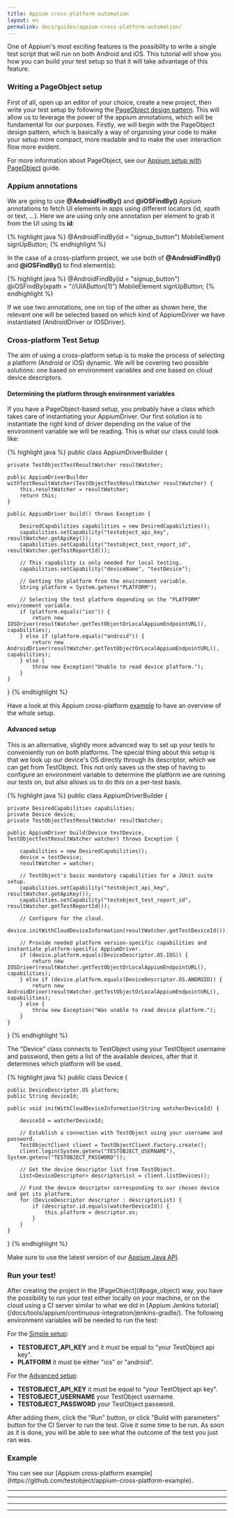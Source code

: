 ```yaml
---
title: Appium cross-platform automation
layout: en
permalink: docs/guides/appium-cross-platform-automation/
---
```


One of Appium's most exciting features is the possibility to write a single test script that will run on both Android and iOS. This tutorial will show you how you can build your test setup so that it will take advantage of this feature.

<h3 id="page_object">Writing a PageObject setup</h3>

First of all, open up an editor of your choice, create a new project, then write your test setup by following the [PageObject design pattern](#page_object). This will allow us to leverage the power of the appium annotations, which will be fundamental for our purposes.
Firstly, we will begin with the PageObject design pattern, which is basically a way of organising your code to make your setup more compact, more readable and to make the user interaction flow more evident.

For more information about PageObject, see our [Appium setup with PageObject](/docs/guides/appium-advanced-setup/) guide.

<h3 id="appium_anno">Appium annotations</h3>
We are going to use <strong>@AndroidFindBy()</strong> and <strong>@iOSFindBy()</strong> Appium annotations to fetch UI elements in apps using different locators (id, xpath or text, ...). Here we are using only one annotation per element to grab it from the UI using its <strong>id</strong>:

{% highlight java %}
@AndroidFindBy(id = "signup_button")
MobileElement signUpButton;
{% endhighlight %}

In the case of a cross-platform project, we use both of <strong>@AndroidFindBy()</strong> and <strong>@iOSFindBy()</strong> to find element(s):

{% highlight java %}
@AndroidFindBy(id = "signup_button")
@iOSFindBy(xpath = "//UIAButton[1]")
MobileElement signUpButton;
{% endhighlight %}

If we use two annotations, one on top of the other as shown here, the relevant one will be selected based on which kind of AppiumDriver we have instantiated (AndroidDriver or IOSDriver).

<h3 id="test_setup">Cross-platform Test Setup</h3>
The aim of using a cross-platform setup is to make the process of selecting a platform (Android or iOS) dynamic. We will be covering two possible solutions: one based on environment variables and one based on cloud device descriptors.

<h4 id="simple_setup">Determining the platform through environment variables</h4>
If you have a PageObject-based setup, you probably have a class which takes care of instantiating your AppiumDriver. Our first solution is to instantiate the right kind of driver depending on the value of the environment variable we will be reading. This is what our class could look like:

{% highlight java %}
public class AppiumDriverBuilder {

    private TestObjectTestResultWatcher resultWatcher;

    public AppiumDriverBuilder withTestResultWatcher(TestObjectTestResultWatcher resultWatcher) {
        this.resultWatcher = resultWatcher;
        return this;
    }

    public AppiumDriver build() throws Exception {

        DesiredCapabilities capabilities = new DesiredCapabilities();
        capabilities.setCapability("testobject_api_key", resultWatcher.getApiKey());
        capabilities.setCapability("testobject_test_report_id", resultWatcher.getTestReportId());

        // This capability is only needed for local testing.
        capabilities.setCapability("deviceName", "testDevice");

        // Getting the platform from the environment variable.
        String platform = System.getenv("PLATFORM");

        // Selecting the test platform depending on the "PLATFORM" environment variable.
        if (platform.equals("ios")) {
            return new IOSDriver(resultWatcher.getTestObjectOrLocalAppiumEndpointURL(), capabilities);
        } else if (platform.equals("android")) {
            return new AndroidDriver(resultWatcher.getTestObjectOrLocalAppiumEndpointURL(), capabilities);
        } else {
            throw new Exception("Unable to read device platform.");
        }
    }
}
{% endhighlight %}

Have a look at this Appium cross-platform [example](https://github.com/testobject/appium-cross-platform-example) to have an overview of the whole setup.

<h4 id="advanced_setup">Advanced setup</h4>
This is an alternative, slightly more advanced way to set up your tests to conveniently run on both platforms. The special thing about this setup is that we look up our device's OS directly through its descriptor, which we can get from TestObject. This not only saves us the step of having to configure an environment variable to determine the platform we are running our tests on, but also allows us to do this on a per-test basis.

{% highlight java %}
public class AppiumDriverBuilder {

    private DesiredCapabilities capabilities;
    private Device device;
    private TestObjectTestResultWatcher resultWatcher;

    public AppiumDriver build(Device testDevice, TestObjectTestResultWatcher watcher) throws Exception {

        capabilities = new DesiredCapabilities();
        device = testDevice;
        resultWatcher = watcher;

        // TestObject's basic mandatory capabilities for a JUnit suite setup.
        capabilities.setCapability("testobject_api_key", resultWatcher.getApiKey());
        capabilities.setCapability("testobject_test_report_id", resultWatcher.getTestReportId());

        // Configure for the cloud.
        device.initWithCloudDeviceInformation(resultWatcher.getTestDeviceId());

        // Provide needed platform version-specific capabilities and instantiate platform-specific AppiumDriver.
        if (device.platform.equals(DeviceDescriptor.OS.IOS)) {
            return new IOSDriver(resultWatcher.getTestObjectOrLocalAppiumEndpointURL(), capabilities);
        } else if (device.platform.equals(DeviceDescriptor.OS.ANDROID)) {
            return new AndroidDriver(resultWatcher.getTestObjectOrLocalAppiumEndpointURL(), capabilities);
        } else {
            throw new Exception("Was unable to read device platform.");
        }
    }
}
{% endhighlight %}

The "Device" class connects to TestObject using your TestObject username and password, then gets a list of the available devices, after that it determines which platform will be used.

{% highlight java %}
public class Device {

    public DeviceDescriptor.OS platform;
    public String deviceId;

    public void initWithCloudDeviceInformation(String watcherDeviceId) {

        deviceId = watcherDeviceId;

        // Establish a connection with TestObject using your username and password.
        TestObjectClient client = TestObjectClient.Factory.create();
        client.login(System.getenv("TESTOBJECT_USERNAME"), System.getenv("TESTOBJECT_PASSWORD"));

        // Get the device descriptor list from TestObject.
        List<DeviceDescriptor> descriptorList = client.listDevices();

        // Find the device descriptor corresponding to our chosen device and get its platform.
        for (DeviceDescriptor descriptor : descriptorList) {
            if (descriptor.id.equals(watcherDeviceId)) {
                this.platform = descriptor.os;
            }
        }
    }
}
{% endhighlight %}

Make sure to use the latest version of our [Appium Java API](/docs/tools/appium/appium-api/).

<h3 id="run">Run your test!</h3>
After creating the project in the [PageObject](#page_object) way, you have the possibility to run your test either locally on your machine, or on the cloud using a CI server similar to what we did in [Appium Jenkins tutorial](/docs/tools/appium/continuous-integration/jenkins-gradle/). The following environment variables will be needed to run the test:

For the [Simple setup](#simple_setup):

+ <strong>TESTOBJECT_API_KEY</strong> and it must be equal to "your TestObject api key".
+ <strong>PLATFORM</strong> it must be either "ios" or "android".

For the [Advanced setup](#advanced_setup):

+ <strong>TESTOBJECT_API_KEY</strong> it must be equal to "your TestObject api key".
+ <strong>TESTOBJECT_USERNAME</strong> your TestObject username.
+ <strong>TESTOBJECT_PASSWORD</strong> your TestObject password.

After adding them, click the "Run" button, or click "Build with parameters" button for the CI Server to run the test. Give it some time to be run. As soon as it is done, you will be able to see what the outcome of the test you just ran was.

<h3 id="example">Example</h3>
You can see our [Appium cross-platform example](https://github.com/testobject/appium-cross-platform-example).

---
---
---
---
